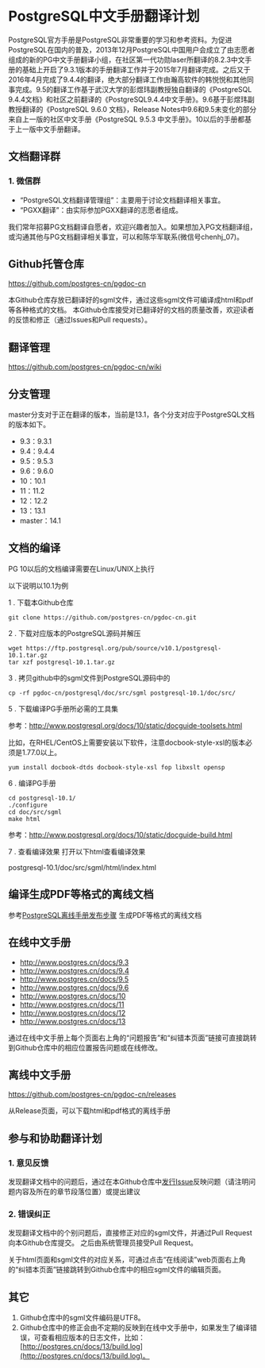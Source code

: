 # PostgreSQL中文手册翻译计划   
PostgreSQL官方手册是PostgreSQL非常重要的学习和参考资料。为促进PostgreSQL在国内的普及，2013年12月PostgreSQL中国用户会成立了由志愿者组成的新的PG中文手册翻译小组，在社区第一代功勋laser所翻译的8.2.3中文手册的基础上开启了9.3.1版本的手册翻译工作并于2015年7月翻译完成。之后又于2016年4月完成了9.4.4的翻译，绝大部分翻译工作由瀚高软件的韩悦悦和其他同事完成。9.5的翻译工作基于武汉大学的彭煜玮副教授独自翻译的《PostgreSQL 9.4.4文档》和社区之前翻译的《PostgreSQL9.4.4中文手册》。9.6基于彭煜玮副教授翻译的《PostgreSQL 9.6.0 文档》，Release Notes中9.6和9.5未变化的部分来自上一版的社区中文手册《PostgreSQL 9.5.3 中文手册》。10以后的手册都基于上一版中文手册翻译。

## 文档翻译群
### 1. 微信群
- “PostgreSQL文档翻译管理组”：主要用于讨论文档翻译相关事宜。
- “PGXX翻译”：由实际参加PGXX翻译的志愿者组成。

我们常年招募PG文档翻译自愿者，欢迎兴趣者加入。如果想加入PG文档翻译组，或沟通其他与PG文档翻译相关事宜，可以和陈华军联系(微信号chenhj_07)。

## Github托管仓库
https://github.com/postgres-cn/pgdoc-cn

本Github仓库存放已翻译好的sgml文件，通过这些sgml文件可编译成html和pdf等各种格式的文档。
本Github仓库接受对已翻译好的文档的质量改善，欢迎读者的反馈和修正（通过Issues和Pull requests）。

## 翻译管理
https://github.com/postgres-cn/pgdoc-cn/wiki

## 分支管理
master分支对于正在翻译的版本，当前是13.1，各个分支对应于PostgreSQL文档的版本如下。

- 9.3：9.3.1
- 9.4：9.4.4
- 9.5：9.5.3
- 9.6：9.6.0
- 10：10.1
- 11：11.2
- 12：12.2
- 13：13.1
- master：14.1

## 文档的编译

PG 10以后的文档编译需要在Linux/UNIX上执行

以下说明以10.1为例

  1 . 下载本Github仓库
```shell
git clone https://github.com/postgres-cn/pgdoc-cn.git
```

  2 . 下载对应版本的PostgreSQL源码并解压
```shell
wget https://ftp.postgresql.org/pub/source/v10.1/postgresql-10.1.tar.gz
tar xzf postgresql-10.1.tar.gz
```

  3 . 拷贝github中的sgml文件到PostgreSQL源码中的
```shell
cp -rf pgdoc-cn/postgresql/doc/src/sgml postgresql-10.1/doc/src/
```

  5 . 下载编译PG手册所必需的工具集

参考：http://www.postgresql.org/docs/10/static/docguide-toolsets.html

比如，在RHEL/CentOS上需要安装以下软件，注意docbook-style-xsl的版本必须是1.77.0以上。

	yum install docbook-dtds docbook-style-xsl fop libxslt opensp


  6 .  编译PG手册
```shell
cd postgresql-10.1/
./configure
cd doc/src/sgml
make html
```
参考：http://www.postgresql.org/docs/10/static/docguide-build.html

  7 . 查看编译效果
打开以下html查看编译效果

postgresql-10.1/doc/src/sgml/html/index.html

## 编译生成PDF等格式的离线文档

参考[PostgreSQL离线手册发布步骤](https://github.com/postgres-cn/pgdoc-cn/wiki/PostgreSQL离线手册发布步骤) 生成PDF等格式的离线文档




## 在线中文手册
- http://www.postgres.cn/docs/9.3  
- http://www.postgres.cn/docs/9.4  
- http://www.postgres.cn/docs/9.5  
- http://www.postgres.cn/docs/9.6  
- http://www.postgres.cn/docs/10 
- http://www.postgres.cn/docs/11 
- http://www.postgres.cn/docs/12
- http://www.postgres.cn/docs/13 

通过在线中文手册上每个页面右上角的“问题报告”和“纠错本页面”链接可直接跳转到Github仓库中的相应位置报告问题或在线修改。


## 离线中文手册
https://github.com/postgres-cn/pgdoc-cn/releases

从Release页面，可以下载html和pdf格式的离线手册


## 参与和协助翻译计划
### 1. 意见反馈
发现翻译文档中的问题后，通过在本Github仓库中[发行Issue](https://github.com/postgres-cn/pgdoc-cn/issues/new)反映问题（请注明问题内容及所在的章节段落位置）或提出建议


### 2. 错误纠正
发现翻译文档中的个别问题后，直接修正对应的sgml文件，并通过Pull Request向本Github仓库提交。
之后由系统管理员接受Pull Request。

关于html页面和sgml文件的对应关系，可通过点击“在线阅读”web页面右上角的“纠错本页面”链接跳转到Github仓库中的相应sgml文件的编辑页面。

## 其它
1. Github仓库中的sgml文件编码是UTF8。
2. Github仓库中的修正会由不定期的反映到在线中文手册中，如果发生了编译错误，可查看相应版本的日志文件，比如：[http://postgres.cn/docs/13/build.log](http://postgres.cn/docs/13/build.log)。



